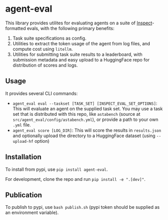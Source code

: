 # agent-eval

This library provides utilites for evaluating agents on a suite of [Inspect](https://github.com/UKGovernmentBEIS/inspect_ai)-formatted evals, with the following primary benefits:
1. Task suite specifications as config.
2. Utilities to extract the token usage of the agent from log files, and compute cost using `litellm`.
3. Utilities for submitting task suite results to a leaderboard, with submission metadata and easy upload to a HuggingFace repo for distribution of scores and logs.

## Usage
It provides several CLI commands:
- `agent_eval eval --taskset [TASK_SET] [INSPECT_EVAL_SET_OPTIONS]`: This will evaluate an agent on the supplied task set. You may use a task set that is distributed with this repo, like `astabench` (source at `src/agent_eval/config/astabench.yml`), or provide a path to your own `.yml` file.
- `agent_eval score [LOG_DIR]`: This will score the results in `results.json` and optionally upload the directory to a HuggingFace dataset (using `--upload-hf` option)

## Installation

To install from pypi, use `pip install agent-eval`.

For development, clone the repo and run `pip install -e ".[dev]"`.

## Publication

To publish to pypi, use `bash publish.sh` (pypi token should be supplied as an environment variable).
